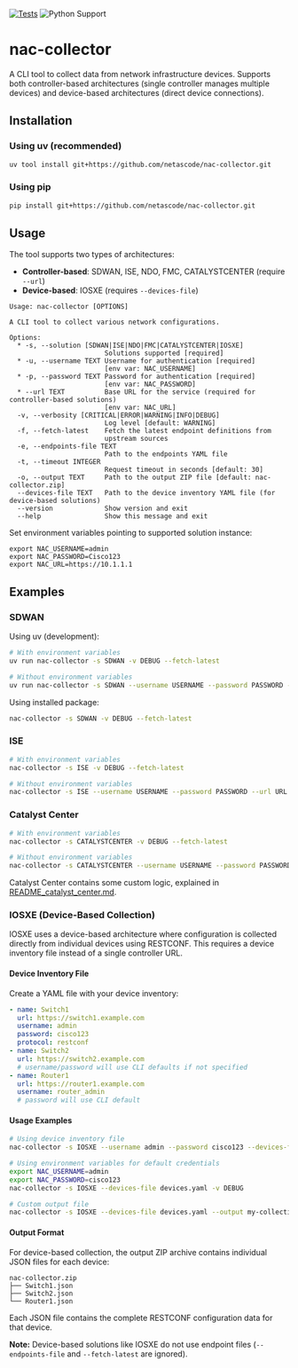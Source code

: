 [![Tests](https://github.com/netascode/nac-collector/actions/workflows/test.yml/badge.svg)](https://github.com/netascode/nac-collector/actions/workflows/test.yml)
![Python Support](https://img.shields.io/badge/python-3.10%20%7C%203.11%20%7C%203.12%20%7C%203.13-informational "Python Support: 3.10, 3.11, 3.12, 3.13")

# nac-collector

A CLI tool to collect data from network infrastructure devices. Supports both controller-based architectures (single controller manages multiple devices) and device-based architectures (direct device connections).

## Installation

### Using uv (recommended)

```bash
uv tool install git+https://github.com/netascode/nac-collector.git
```

### Using pip

```bash
pip install git+https://github.com/netascode/nac-collector.git
```

## Usage

The tool supports two types of architectures:
- **Controller-based**: SDWAN, ISE, NDO, FMC, CATALYSTCENTER (require `--url`)
- **Device-based**: IOSXE (requires `--devices-file`)

```
Usage: nac-collector [OPTIONS]

A CLI tool to collect various network configurations.

Options:
  * -s, --solution [SDWAN|ISE|NDO|FMC|CATALYSTCENTER|IOSXE]
                        Solutions supported [required]
  * -u, --username TEXT Username for authentication [required]
                        [env var: NAC_USERNAME]
  * -p, --password TEXT Password for authentication [required]
                        [env var: NAC_PASSWORD]
  * --url TEXT          Base URL for the service (required for controller-based solutions)
                        [env var: NAC_URL]
  -v, --verbosity [CRITICAL|ERROR|WARNING|INFO|DEBUG]
                        Log level [default: WARNING]
  -f, --fetch-latest    Fetch the latest endpoint definitions from
                        upstream sources
  -e, --endpoints-file TEXT
                        Path to the endpoints YAML file
  -t, --timeout INTEGER
                        Request timeout in seconds [default: 30]
  -o, --output TEXT     Path to the output ZIP file [default: nac-collector.zip]
  --devices-file TEXT   Path to the device inventory YAML file (for device-based solutions)
  --version             Show version and exit
  --help                Show this message and exit
```

Set environment variables pointing to supported solution instance:

```shell
export NAC_USERNAME=admin
export NAC_PASSWORD=Cisco123
export NAC_URL=https://10.1.1.1
```

## Examples

### SDWAN

Using uv (development):

```sh
# With environment variables
uv run nac-collector -s SDWAN -v DEBUG --fetch-latest

# Without environment variables
uv run nac-collector -s SDWAN --username USERNAME --password PASSWORD --url URL -v DEBUG --fetch-latest
```

Using installed package:

```sh
nac-collector -s SDWAN -v DEBUG --fetch-latest
```

### ISE

```sh
# With environment variables
nac-collector -s ISE -v DEBUG --fetch-latest

# Without environment variables
nac-collector -s ISE --username USERNAME --password PASSWORD --url URL -v DEBUG --fetch-latest
```

### Catalyst Center

```sh
# With environment variables
nac-collector -s CATALYSTCENTER -v DEBUG --fetch-latest

# Without environment variables
nac-collector -s CATALYSTCENTER --username USERNAME --password PASSWORD --url URL -v DEBUG --fetch-latest
```

Catalyst Center contains some custom logic, explained in [README_catalyst_center.md](README_catalyst_center.md).

### IOSXE (Device-Based Collection)

IOSXE uses a device-based architecture where configuration is collected directly from individual devices using RESTCONF. This requires a device inventory file instead of a single controller URL.

#### Device Inventory File

Create a YAML file with your device inventory:

```yaml
- name: Switch1
  url: https://switch1.example.com
  username: admin
  password: cisco123
  protocol: restconf
- name: Switch2
  url: https://switch2.example.com
  # username/password will use CLI defaults if not specified
- name: Router1
  url: https://router1.example.com
  username: router_admin
  # password will use CLI default
```

#### Usage Examples

```sh
# Using device inventory file
nac-collector -s IOSXE --username admin --password cisco123 --devices-file devices.yaml -v DEBUG

# Using environment variables for default credentials
export NAC_USERNAME=admin
export NAC_PASSWORD=cisco123
nac-collector -s IOSXE --devices-file devices.yaml -v DEBUG

# Custom output file
nac-collector -s IOSXE --devices-file devices.yaml --output my-collection.zip
```

#### Output Format

For device-based collection, the output ZIP archive contains individual JSON files for each device:

```
nac-collector.zip
├── Switch1.json
├── Switch2.json
└── Router1.json
```

Each JSON file contains the complete RESTCONF configuration data for that device.

**Note:** Device-based solutions like IOSXE do not use endpoint files (`--endpoints-file` and `--fetch-latest` are ignored).
